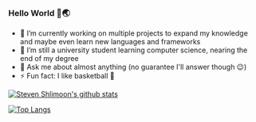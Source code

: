 ### Hello World 👋🌏

- 🔭 I’m currently working on multiple projects to expand my knowledge and maybe even learn new languages and frameworks
- 🌱 I’m still a university student learning computer science, nearing the end of my degree
- 💬 Ask me about almost anything (no guarantee I'll answer though 😉)
- ⚡ Fun fact: I like basketball 🏀

[![Steven Shlimoon's github stats](https://github-readme-stats.vercel.app/api?username=shli3&count_private=true&show_icons=true&theme=tokyonight)](https://github.com/anuraghazra/github-readme-stats)

[![Top Langs](https://github-readme-stats.vercel.app/api/top-langs/?username=shli3&hide=ASP&langs_count=10&layout=compact&theme=tokyonight)](https://github.com/anuraghazra/github-readme-stats)
